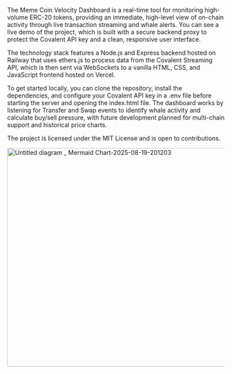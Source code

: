 The Meme Coin Velocity Dashboard is a real-time tool for monitoring high-volume ERC-20 tokens, providing an immediate, high-level view of on-chain activity through live transaction streaming and whale alerts. You can see a live demo of the project, which is built with a secure backend proxy to protect the Covalent API key and a clean, responsive user interface. 

The technology stack features a Node.js and Express backend hosted on Railway that uses ethers.js to process data from the Covalent Streaming API, which is then sent via WebSockets to a vanilla HTML, CSS, and JavaScript frontend hosted on Vercel. 

To get started locally, you can clone the repository, install the dependencies, and configure your Covalent API key in a .env file before starting the server and opening the index.html file. The dashboard works by listening for Transfer and Swap events to identify whale activity and calculate buy/sell pressure, with future development planned for multi-chain support and historical price charts. 

The project is licensed under the MIT License and is open to contributions.

<img width="3840" height="506" alt="Untitled diagram _ Mermaid Chart-2025-08-19-201203" src="https://github.com/user-attachments/assets/e89775f6-4736-4fac-b892-362e9218b067" />

